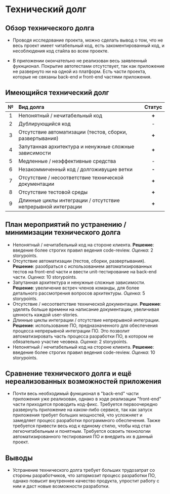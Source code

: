 # Технический долг

## Обзор технического долга

* Проводя исследование проекта, можно сделать вывод о том, что не весь проект имеет читабельный код, есть закоментированный код, и несоблюдения код стайла во всем проекте.

* В приложении окончательно не реализован весь заявленный фукнционал. Покрытие автотестами отсутствует, так как приложение не развернуто ни на одной из платформ. Есть части проекта, которые не связаны back-end и front-end частями приложения. 

## Имеющийся технический долг

| № | Вид долга | Статус |
| :---: | :--- | :---: |
| 1 | Непонятный / нечитабельный код | **+** |
| 2 | Дублирующийся код | - |
| 3 | Отсутствие автоматизации (тестов, сборки, развертывания) |  **+** |
| 4 | Запутанная архитектура и ненужные сложные зависимости |  **+** |
| 5 | Медленные / неэффективные средства | - |
| 6 | Незакоммиченный код / долгоживущие ветки | **-** |
| 7 | Отсутствие / несоответствие технической документации | **+** |
| 8 | Отсутствие тестовой среды | **+** |
| 9 | Длинные циклы интеграции / отсутствие непрерывной интеграции | **+** |

## План мероприятий по устранению / минимизации технического долга

* Непонятный / нечитабельный код на стороне клиента. **Решение**: введение более строгих правил ведения code-review. *Оценка*: 2 storypoints.
* Отсутствие автоматизации (тестов, сборки, развертывания). **Решение**: разобраться с использованием автоматизированных тестов на front-end части и ввести unit-тестирование на back-end части. *Оценка*: 10 storypoints.
* Запутанная архитектура и ненужные сложные зависимости. **Решение**: увеличение встреч членов команды, для более детального рассмотрения вопросов архитектуры. *Оценка*: 5 storypoints.
* Отсутствие / несоответствие технической документации. **Решение**: уделять больше времени на написание документации, увеличивая ценность каждой user-stories.
* Длинные циклы интеграции / отсутствие непрерывной интеграции. **Решение**: использование ПО, предназначенного для обеспечения процесса непрерывной интеграции ПО. Это позволит автоматизировать часть процесса разработки ПО, в котором не обязательно участие чеовека. *Оценка*: 2 storypoints.
* Непонятный / нечитабельный код на стороне клиента. **Решение**: введение более строгих правил ведения code-review. *Оценка*: 10 storypoints.

## Сравнение технического долга и ещё нереализованных возможностей приложения

* Почти весь необходимый функционал в "back-end" части приложения уже реализован, однако в ходе реализации "front-end" части приходится проводить код-фикс. Требуется первоочередно развернуть приложение на каком-либо сервисе, так как запуск приложения требует больших мощностей, что усложняет и замедляет процесс разработки программного обеспечения. Также требуется привести весь код к единому стилю, чтобы код стал легкочитабельным и понятным. Требуется освоить технологии автоматизированного тестирования ПО и внедрить их в данный проект.

## Выводы

* Устранение технического долга требует больших трудозатрат со стороны разработчиков, что затормозит процесс разработки ПО, однако повысит внутреннее качество продукта, упростит работу с ним и даст новые возможности разработки.
